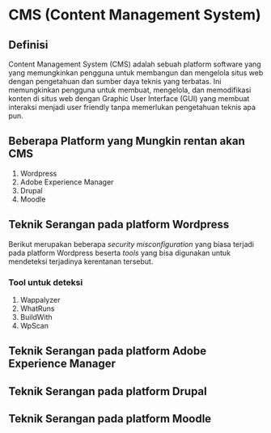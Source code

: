 # CMS (Content Management System)
## Definisi

Content Management System (CMS) adalah sebuah platform software yang yang memungkinkan pengguna untuk membangun dan mengelola situs web dengan pengetahuan dan sumber daya teknis yang terbatas. Ini memungkinkan pengguna untuk membuat, mengelola, dan memodifikasi konten di situs web dengan Graphic User Interface (GUI) yang membuat interaksi menjadi user friendly tanpa memerlukan pengetahuan teknis apa pun.

## Beberapa Platform yang **Mungkin** rentan akan CMS
1. Wordpress
2. Adobe Experience Manager
3. Drupal
4. Moodle

## Teknik Serangan pada platform Wordpress
Berikut merupakan beberapa *security misconfiguration* yang biasa terjadi pada platform Wordpress beserta *tools* yang bisa digunakan untuk mendeteksi terjadinya kerentanan tersebut. 

### Tool untuk deteksi
1. Wappalyzer
2. WhatRuns
3. BuildWith
4. WpScan

## Teknik Serangan pada platform Adobe Experience Manager

## Teknik Serangan pada platform Drupal

## Teknik Serangan pada platform Moodle



